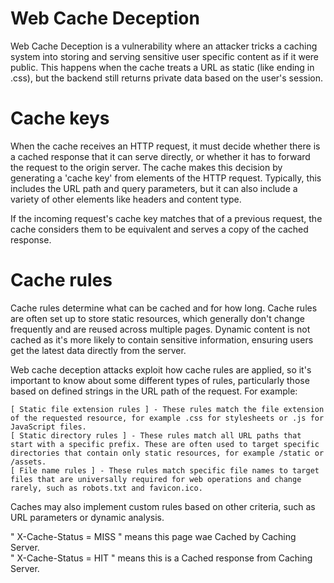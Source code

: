 # Web Cache Deception
Web Cache Deception is a vulnerability where an attacker tricks a caching system into storing and serving sensitive user specific content as if it were public. This happens when the cache treats a URL as static (like ending in .css), but the backend still returns private data based on the user's session.

# Cache keys 
When the cache receives an HTTP request, it must decide whether there is a cached response that it can serve directly, or whether it has to forward the request to the origin server. The cache makes this decision by generating a 'cache key' from elements of the HTTP request. Typically, this includes the URL path and query parameters, but it can also include a variety of other elements like headers and content type.

If the incoming request's cache key matches that of a previous request, the cache considers them to be equivalent and serves a copy of the cached response. 

# Cache rules
 Cache rules determine what can be cached and for how long. Cache rules are often set up to store static resources, which generally don't change frequently and are reused across multiple pages. Dynamic content is not cached as it's more likely to contain sensitive information, ensuring users get the latest data directly from the server.

Web cache deception attacks exploit how cache rules are applied, so it's important to know about some different types of rules, particularly those based on defined strings in the URL path of the request. For example:

    [ Static file extension rules ] - These rules match the file extension of the requested resource, for example .css for stylesheets or .js for JavaScript files.
    [ Static directory rules ] - These rules match all URL paths that start with a specific prefix. These are often used to target specific directories that contain only static resources, for example /static or /assets.
    [ File name rules ] - These rules match specific file names to target files that are universally required for web operations and change rarely, such as robots.txt and favicon.ico.

Caches may also implement custom rules based on other criteria, such as URL parameters or dynamic analysis. 

" X-Cache-Status = MISS " means this page wae Cached by Caching Server.<br>
" X-Cache-Status = HIT " means this is a Cached response from Caching Server.
